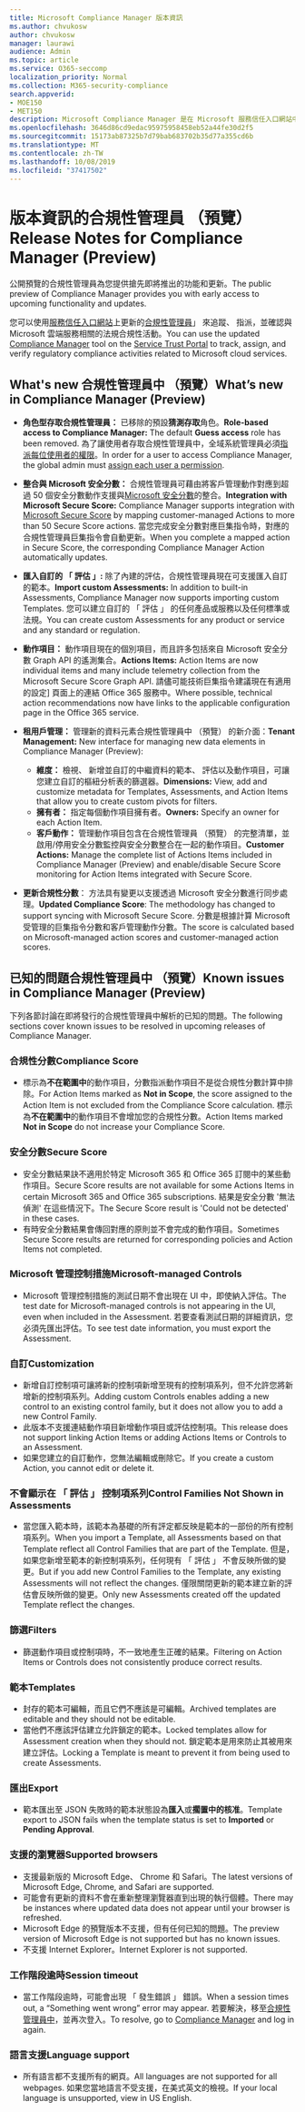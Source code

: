 ```yaml
---
title: Microsoft Compliance Manager 版本資訊
ms.author: chvukosw
author: chvukosw
manager: laurawi
audience: Admin
ms.topic: article
ms.service: O365-seccomp
localization_priority: Normal
ms.collection: M365-security-compliance
search.appverid:
- MOE150
- MET150
description: Microsoft Compliance Manager 是在 Microsoft 服務信任入口網站中的可用工作流程為基礎的風險評估工具。 合規性管理員可讓您追蹤、 指派及驗證與 Microsoft 雲端服務相關的法規合規性活動。
ms.openlocfilehash: 3646d86cd9edac95975958458eb52a44fe30d2f5
ms.sourcegitcommit: 15173ab87325b7d79bab683702b35d77a355cd6b
ms.translationtype: MT
ms.contentlocale: zh-TW
ms.lasthandoff: 10/08/2019
ms.locfileid: "37417502"
---
```

# <a name="release-notes-for-compliance-manager-preview"></a><span data-ttu-id="abddf-104">版本資訊的合規性管理員 （預覽）</span><span class="sxs-lookup"><span data-stu-id="abddf-104">Release Notes for Compliance Manager (Preview)</span></span>

<span data-ttu-id="abddf-105">公開預覽的合規性管理員為您提供搶先即將推出的功能和更新。</span><span class="sxs-lookup"><span data-stu-id="abddf-105">The public preview of Compliance Manager provides you with early access to upcoming functionality and updates.</span></span>

<span data-ttu-id="abddf-106">您可以使用[服務信任入口網站](https://servicetrust.microsoft.com)上更新的[合規性管理員](https://servicetrust.microsoft.com/ComplianceManager)」 來追蹤、 指派，並確認與 Microsoft 雲端服務相關的法規合規性活動。</span><span class="sxs-lookup"><span data-stu-id="abddf-106">You can use the updated [Compliance Manager](https://servicetrust.microsoft.com/ComplianceManager) tool on the [Service Trust Portal](https://servicetrust.microsoft.com) to track, assign, and verify regulatory compliance activities related to Microsoft cloud services.</span></span>

## <a name="whats-new-in-compliance-manager-preview"></a><span data-ttu-id="abddf-107">What's new 合規性管理員中 （預覽）</span><span class="sxs-lookup"><span data-stu-id="abddf-107">What’s new in Compliance Manager (Preview)</span></span>

- <span data-ttu-id="abddf-108">**角色型存取合規性管理員：** 已移除的預設**猜測存取**角色。</span><span class="sxs-lookup"><span data-stu-id="abddf-108">**Role-based access to Compliance Manager:** The default **Guess access** role has been removed.</span></span> <span data-ttu-id="abddf-109">為了讓使用者存取合規性管理員中，全域系統管理員必須[指派每位使用者的權限](compliance-manager-overview#permissions.md)。</span><span class="sxs-lookup"><span data-stu-id="abddf-109">In order for a user to access Compliance Manager, the global admin must [assign each user a permission](compliance-manager-overview#permissions.md).</span></span>

- <span data-ttu-id="abddf-110">**整合與 Microsoft 安全分數：** 合規性管理員可藉由將客戶管理動作對應到超過 50 個安全分數動作支援與[Microsoft 安全分數](../security/mtp/microsoft-secure-score.md)的整合。</span><span class="sxs-lookup"><span data-stu-id="abddf-110">**Integration with Microsoft Secure Score:** Compliance Manager supports integration with [Microsoft Secure Score](../security/mtp/microsoft-secure-score.md) by mapping customer-managed Actions to more than 50 Secure Score actions.</span></span> <span data-ttu-id="abddf-111">當您完成安全分數對應巨集指令時，對應的合規性管理員巨集指令會自動更新。</span><span class="sxs-lookup"><span data-stu-id="abddf-111">When you complete a mapped action in Secure Score, the corresponding Compliance Manager Action automatically updates.</span></span>

- <span data-ttu-id="abddf-112">**匯入自訂的 「 評估 」:** 除了內建的評估，合規性管理員現在可支援匯入自訂的範本。</span><span class="sxs-lookup"><span data-stu-id="abddf-112">**Import custom Assessments:** In addition to built-in Assessments, Compliance Manager now supports importing custom Templates.</span></span> <span data-ttu-id="abddf-113">您可以建立自訂的 「 評估 」 的任何產品或服務以及任何標準或法規。</span><span class="sxs-lookup"><span data-stu-id="abddf-113">You can create custom Assessments for any product or service and any standard or regulation.</span></span>

- <span data-ttu-id="abddf-114">**動作項目：** 動作項目現在的個別項目，而且許多包括來自 Microsoft 安全分數 Graph API 的遙測集合。</span><span class="sxs-lookup"><span data-stu-id="abddf-114">**Actions Items:** Action Items are now individual items and many include telemetry collection from the Microsoft Secure Score Graph API.</span></span> <span data-ttu-id="abddf-115">請儘可能技術巨集指令建議現在有適用的設定] 頁面上的連結 Office 365 服務中。</span><span class="sxs-lookup"><span data-stu-id="abddf-115">Where possible, technical action recommendations now have links to the applicable configuration page in the Office 365 service.</span></span>

- <span data-ttu-id="abddf-116">**租用戶管理：** 管理新的資料元素合規性管理員中 （預覽） 的新介面：</span><span class="sxs-lookup"><span data-stu-id="abddf-116">**Tenant Management:** New interface for managing new data elements in Compliance Manager (Preview):</span></span>
    - <span data-ttu-id="abddf-117">**維度：** 檢視、 新增並自訂的中繼資料的範本、 評估以及動作項目，可讓您建立自訂的樞紐分析表的篩選器。</span><span class="sxs-lookup"><span data-stu-id="abddf-117">**Dimensions:** View, add and customize metadata for Templates, Assessments, and Action Items that allow you to create custom pivots for filters.</span></span>
    - <span data-ttu-id="abddf-118">**擁有者：** 指定每個動作項目擁有者。</span><span class="sxs-lookup"><span data-stu-id="abddf-118">**Owners:** Specify an owner for each Action Item.</span></span>
    - <span data-ttu-id="abddf-119">**客戶動作：** 管理動作項目包含在合規性管理員 （預覽） 的完整清單，並啟用/停用安全分數監控與安全分數整合在一起的動作項目。</span><span class="sxs-lookup"><span data-stu-id="abddf-119">**Customer Actions:** Manage the complete list of Actions Items included in Compliance Manager (Preview) and enable/disable Secure Score monitoring for Action Items integrated with Secure Score.</span></span>

- <span data-ttu-id="abddf-120">**更新合規性分數**： 方法具有變更以支援透過 Microsoft 安全分數進行同步處理。</span><span class="sxs-lookup"><span data-stu-id="abddf-120">**Updated Compliance Score**: The methodology has changed to support syncing with Microsoft Secure Score.</span></span> <span data-ttu-id="abddf-121">分數是根據計算 Microsoft 受管理的巨集指令分數和客戶管理動作分數。</span><span class="sxs-lookup"><span data-stu-id="abddf-121">The score is calculated based on Microsoft-managed action scores and customer-managed action scores.</span></span>

## <a name="known-issues-in-compliance-manager-preview"></a><span data-ttu-id="abddf-122">已知的問題合規性管理員中 （預覽）</span><span class="sxs-lookup"><span data-stu-id="abddf-122">Known issues in Compliance Manager (Preview)</span></span>

<span data-ttu-id="abddf-123">下列各節討論在即將發行的合規性管理員中解析的已知的問題。</span><span class="sxs-lookup"><span data-stu-id="abddf-123">The following sections cover known issues to be resolved in upcoming releases of Compliance Manager.</span></span>

### <a name="compliance-score"></a><span data-ttu-id="abddf-124">合規性分數</span><span class="sxs-lookup"><span data-stu-id="abddf-124">Compliance Score</span></span>

- <span data-ttu-id="abddf-125">標示為**不在範圍中**的動作項目，分數指派動作項目不是從合規性分數計算中排除。</span><span class="sxs-lookup"><span data-stu-id="abddf-125">For Action Items marked as **Not in Scope**, the score assigned to the Action Item is not excluded from the Compliance Score calculation.</span></span> <span data-ttu-id="abddf-126">標示為**不在範圍中**的動作項目不會增加您的合規性分數。</span><span class="sxs-lookup"><span data-stu-id="abddf-126">Action Items marked **Not in Scope** do not increase your Compliance Score.</span></span>

### <a name="secure-score"></a><span data-ttu-id="abddf-127">安全分數</span><span class="sxs-lookup"><span data-stu-id="abddf-127">Secure Score</span></span>

- <span data-ttu-id="abddf-128">安全分數結果訣不適用於特定 Microsoft 365 和 Office 365 訂閱中的某些動作項目。</span><span class="sxs-lookup"><span data-stu-id="abddf-128">Secure Score results are not available for some Actions Items in certain Microsoft 365 and Office 365 subscriptions.</span></span> <span data-ttu-id="abddf-129">結果是安全分數 '無法偵測' 在這些情況下。</span><span class="sxs-lookup"><span data-stu-id="abddf-129">The Secure Score result is 'Could not be detected' in these cases.</span></span>
- <span data-ttu-id="abddf-130">有時安全分數結果會傳回對應的原則並不會完成的動作項目。</span><span class="sxs-lookup"><span data-stu-id="abddf-130">Sometimes Secure Score results are returned for corresponding policies and Action Items not completed.</span></span>

### <a name="microsoft-managed-controls"></a><span data-ttu-id="abddf-131">Microsoft 管理控制措施</span><span class="sxs-lookup"><span data-stu-id="abddf-131">Microsoft-managed Controls</span></span>

- <span data-ttu-id="abddf-132">Microsoft 管理控制措施的測試日期不會出現在 UI 中，即使納入評估。</span><span class="sxs-lookup"><span data-stu-id="abddf-132">The test date for Microsoft-managed controls is not appearing in the UI, even when included in the Assessment.</span></span> <span data-ttu-id="abddf-133">若要查看測試日期的詳細資訊，您必須先匯出評估。</span><span class="sxs-lookup"><span data-stu-id="abddf-133">To see test date information, you must export the Assessment.</span></span>

### <a name="customization"></a><span data-ttu-id="abddf-134">自訂</span><span class="sxs-lookup"><span data-stu-id="abddf-134">Customization</span></span>

- <span data-ttu-id="abddf-135">新增自訂控制項可讓將新的控制項新增至現有的控制項系列，但不允許您將新增新的控制項系列。</span><span class="sxs-lookup"><span data-stu-id="abddf-135">Adding custom Controls enables adding a new control to an existing control family, but it does not allow you to add a new Control Family.</span></span>
- <span data-ttu-id="abddf-136">此版本不支援連結動作項目新增動作項目或評估控制項。</span><span class="sxs-lookup"><span data-stu-id="abddf-136">This release does not support linking Action Items or adding Actions Items or Controls to an Assessment.</span></span>
- <span data-ttu-id="abddf-137">如果您建立的自訂動作，您無法編輯或刪除它。</span><span class="sxs-lookup"><span data-stu-id="abddf-137">If you create a custom Action, you cannot edit or delete it.</span></span>

### <a name="control-families-not-shown-in-assessments"></a><span data-ttu-id="abddf-138">不會顯示在 「 評估 」 控制項系列</span><span class="sxs-lookup"><span data-stu-id="abddf-138">Control Families Not Shown in Assessments</span></span>

- <span data-ttu-id="abddf-139">當您匯入範本時，該範本為基礎的所有評定都反映是範本的一部份的所有控制項系列。</span><span class="sxs-lookup"><span data-stu-id="abddf-139">When you import a Template, all Assessments based on that Template reflect all Control Families that are part of the Template.</span></span> <span data-ttu-id="abddf-140">但是，如果您新增至範本的新控制項系列，任何現有 「 評估 」 不會反映所做的變更。</span><span class="sxs-lookup"><span data-stu-id="abddf-140">But if you add new Control Families to the Template, any existing Assessments will not reflect the changes.</span></span> <span data-ttu-id="abddf-141">僅限關閉更新的範本建立新的評估會反映所做的變更。</span><span class="sxs-lookup"><span data-stu-id="abddf-141">Only new Assessments created off the updated Template reflect the changes.</span></span>

### <a name="filters"></a><span data-ttu-id="abddf-142">篩選</span><span class="sxs-lookup"><span data-stu-id="abddf-142">Filters</span></span>

- <span data-ttu-id="abddf-143">篩選動作項目或控制項時，不一致地產生正確的結果。</span><span class="sxs-lookup"><span data-stu-id="abddf-143">Filtering on Action Items or Controls does not consistently produce correct results.</span></span>

### <a name="templates"></a><span data-ttu-id="abddf-144">範本</span><span class="sxs-lookup"><span data-stu-id="abddf-144">Templates</span></span>

- <span data-ttu-id="abddf-145">封存的範本可編輯，而且它們不應該是可編輯。</span><span class="sxs-lookup"><span data-stu-id="abddf-145">Archived templates are editable and they should not be editable.</span></span>
- <span data-ttu-id="abddf-146">當他們不應該評估建立允許鎖定的範本。</span><span class="sxs-lookup"><span data-stu-id="abddf-146">Locked templates allow for Assessment creation when they should not.</span></span> <span data-ttu-id="abddf-147">鎖定範本是用來防止其被用來建立評估。</span><span class="sxs-lookup"><span data-stu-id="abddf-147">Locking a Template is meant to prevent it from being used to create Assessments.</span></span>

### <a name="export"></a><span data-ttu-id="abddf-148">匯出</span><span class="sxs-lookup"><span data-stu-id="abddf-148">Export</span></span>

- <span data-ttu-id="abddf-149">範本匯出至 JSON 失敗時的範本狀態設為**匯入**或**擱置中的核准**。</span><span class="sxs-lookup"><span data-stu-id="abddf-149">Template export to JSON fails when the template status is set to **Imported** or **Pending Approval**.</span></span>

### <a name="supported-browsers"></a><span data-ttu-id="abddf-150">支援的瀏覽器</span><span class="sxs-lookup"><span data-stu-id="abddf-150">Supported browsers</span></span>

- <span data-ttu-id="abddf-151">支援最新版的 Microsoft Edge、 Chrome 和 Safari。</span><span class="sxs-lookup"><span data-stu-id="abddf-151">The latest versions of Microsoft Edge, Chrome, and Safari are supported.</span></span>
- <span data-ttu-id="abddf-152">可能會有更新的資料不會在重新整理瀏覽器直到出現的執行個體。</span><span class="sxs-lookup"><span data-stu-id="abddf-152">There may be instances where updated data does not appear until your browser is refreshed.</span></span>
- <span data-ttu-id="abddf-153">Microsoft Edge 的預覽版本不支援，但有任何已知的問題。</span><span class="sxs-lookup"><span data-stu-id="abddf-153">The preview version of Microsoft Edge is not supported but has no known issues.</span></span>
- <span data-ttu-id="abddf-154">不支援 Internet Explorer。</span><span class="sxs-lookup"><span data-stu-id="abddf-154">Internet Explorer is not supported.</span></span>

### <a name="session-timeout"></a><span data-ttu-id="abddf-155">工作階段逾時</span><span class="sxs-lookup"><span data-stu-id="abddf-155">Session timeout</span></span>

- <span data-ttu-id="abddf-156">當工作階段逾時，可能會出現 「 發生錯誤 」 錯誤。</span><span class="sxs-lookup"><span data-stu-id="abddf-156">When a session times out, a “Something went wrong” error may appear.</span></span> <span data-ttu-id="abddf-157">若要解決，移至[合規性管理員中](https://servicetrust.microsoft.com/ComplianceManager)，並再次登入。</span><span class="sxs-lookup"><span data-stu-id="abddf-157">To resolve, go to [Compliance Manager](https://servicetrust.microsoft.com/ComplianceManager) and log in again.</span></span>
 
### <a name="language-support"></a><span data-ttu-id="abddf-158">語言支援</span><span class="sxs-lookup"><span data-stu-id="abddf-158">Language support</span></span>

- <span data-ttu-id="abddf-159">所有語言都不支援所有的網頁。</span><span class="sxs-lookup"><span data-stu-id="abddf-159">All languages are not supported for all webpages.</span></span> <span data-ttu-id="abddf-160">如果您當地語言不受支援，在美式英文的檢視。</span><span class="sxs-lookup"><span data-stu-id="abddf-160">If your local language is unsupported, view in US English.</span></span>